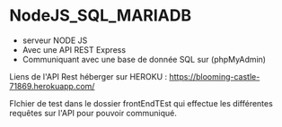 # NodeJS_SQL_MARIADB
 - serveur NODE JS 
 - Avec une API REST Express 
 - Communiquant avec une base de donnée SQL sur  (phpMyAdmin)

Liens de l'API Rest héberger sur HEROKU : https://blooming-castle-71869.herokuapp.com/

FIchier de test dans le dossier frontEndTEst qui effectue les différentes requêtes sur l'API pour pouvoir communiqué.
